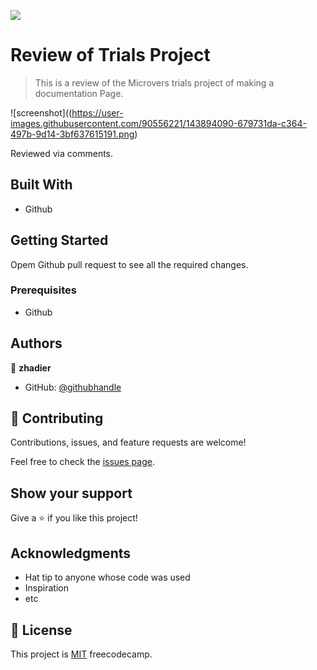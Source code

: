 ![](https://img.shields.io/badge/Microverse-blueviolet)

# Review of Trials Project

> This is a review of the Microvers trials project of making a documentation Page.

![screenshot]((https://user-images.githubusercontent.com/90556221/143894090-679731da-c364-497b-9d14-3bf637615191.png)

Reviewed via comments.

## Built With

- Github


## Getting Started

Opem Github pull request to see all the required changes.


### Prerequisites

- Github



## Authors

👤 **zhadier**

- GitHub: [@githubhandle](https://github.com/zhadier)


## 🤝 Contributing

Contributions, issues, and feature requests are welcome!

Feel free to check the [issues page](../../issues/).

## Show your support

Give a ⭐️ if you like this project!

## Acknowledgments

- Hat tip to anyone whose code was used
- Inspiration
- etc

## 📝 License

This project is [MIT](./license.md) freecodecamp.
